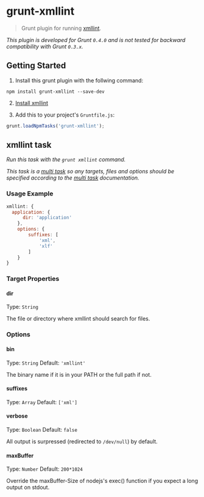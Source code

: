 # grunt-xmllint

> Grunt plugin for running [xmllint](http://xmlsoft.org/).

_This plugin is developed for Grunt `0.4.0` and is not tested for backward compatibility with Grunt `0.3.x`._

## Getting Started

1. Install this grunt plugin with the follwing command:

```shell
npm install grunt-xmllint --save-dev
```

2. [Install xmllint](http://xmlsoft.org/)

3. Add this to your project's `Gruntfile.js`:

```js
grunt.loadNpmTasks('grunt-xmllint');
```

## xmllint task

_Run this task with the `grunt xmllint` command._

_This task is a [multi task][] so any targets, files and options should be specified according to the [multi task][] documentation._

[multi task]: https://github.com/gruntjs/grunt/wiki/Configuring-tasks

### Usage Example

```js
xmllint: {
  application: {
	  dir: 'application'
	},
	options: {
		suffixes: [
			'xml',
			'xlf'
		]
	}
}
```

### Target Properties
#### dir
Type: `String`

The file or directory where xmllint should search for files.

### Options
#### bin
Type: `String`
Default: `'xmllint'`

The binary name if it is in your PATH or the full path if not.

#### suffixes
Type: `Array`
Default: `['xml']`

#### verbose
Type: `Boolean`
Default: `false`

All output is surpressed (redirected to `/dev/null`) by default.

#### maxBuffer
Type: `Number`
Default: `200*1024`

Override the maxBuffer-Size of nodejs's exec() function if you expect a long output on stdout.
